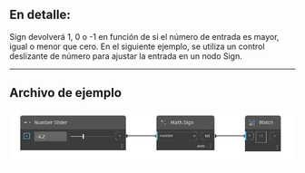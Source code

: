 ## En detalle:
Sign devolverá 1, 0 o -1 en función de si el número de entrada es mayor, igual o menor que cero. En el siguiente ejemplo, se utiliza un control deslizante de número para ajustar la entrada en un nodo Sign.
___
## Archivo de ejemplo

![Sign (number)](./DSCore.Math.Sign(number)_img.jpg)

